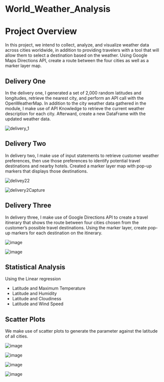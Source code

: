 # World_Weather_Analysis
# Project Overview
In this project, we intend to collect, analyze, and visualize weather data across cities worldwide, in addition to providing travelers with a tool that will allow them to select a destination based on the weather. Using Google Maps Directions API, create a route between the four cities as well as a marker layer map.



## Delivery One 

In the delivery one, I generated a set of 2,000 random latitudes and longitudes, retrieve the nearest city, and perform an API call with the OpenWeatherMap. In addition to the city weather data gathered in the module, I make use of API Knowledge to retrieve the current weather description for each city. Afterward, create a new DataFrame with the updated weather data.

![delivery_1](https://user-images.githubusercontent.com/58860105/134818496-37b9f83b-aa26-462a-a79f-9a5cd82bbb4a.png)





## Delivery Two

In delivery two, I make use of input statements to retrieve customer weather preferences, then use those preferences to identify potential travel destinations and nearby hotels. Created a marker layer map with pop-up markers that displays those destinations.


![delivey22](https://user-images.githubusercontent.com/58860105/134818813-f338b0ce-4d41-4898-b7e2-7c797814fc42.PNG)


![delivery2Capture](https://user-images.githubusercontent.com/58860105/134818757-fd3dc577-2af9-43ed-9021-1a239c991165.PNG)


## Delivery Three

In delivery three, I make use of Google Directions API to create a travel itinerary that shows the route between four cities chosen from the customer’s possible travel destinations. Using the marker layer, create pop-up markers for each destination on the itinerary.

![image](https://user-images.githubusercontent.com/58860105/134818886-bec53658-eb64-45e8-829c-3faa2ea33833.png)

![image](https://user-images.githubusercontent.com/58860105/134818894-38e2c3bc-a6f5-4a64-9b56-0a8411fd3e43.png)

## Statistical Analysis 
Using the Linear regression

  * Latitude and Maximum Temperature
  * Latitude and Humidity
  * Latitude and Cloudiness
  * Latitude and Wind Speed


## Scatter Plots

We make use of scatter plots to generate the parameter against the latitude of all cities. 

![image](https://user-images.githubusercontent.com/58860105/134819354-6f69f743-e8dd-414e-aea7-d00f26bbcdd0.png)

![image](https://user-images.githubusercontent.com/58860105/134819363-8b6d9807-d534-4e7a-b595-1f1824032f42.png)

![image](https://user-images.githubusercontent.com/58860105/134819370-ee126d95-6f80-4c8b-94fb-490c17027074.png)

![image](https://user-images.githubusercontent.com/58860105/134819375-61306cf6-7ee1-495b-bf6b-e44f01ece599.png)



